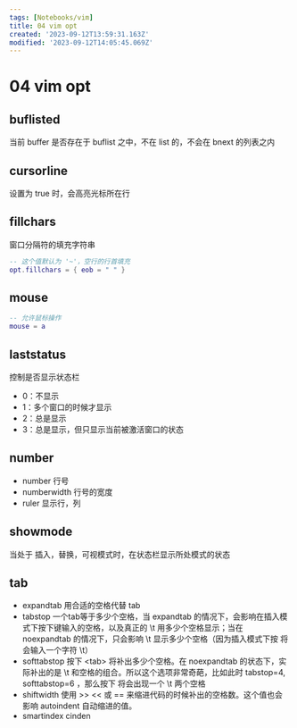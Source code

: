 ```yaml
---
tags: [Notebooks/vim]
title: 04 vim opt
created: '2023-09-12T13:59:31.163Z'
modified: '2023-09-12T14:05:45.069Z'
---
```


# 04 vim opt
## buflisted
当前 buffer 是否存在于 buflist 之中，不在 list 的，不会在 bnext 的列表之内

## cursorline
设置为 true 时，会高亮光标所在行

## fillchars
窗口分隔符的填充字符串
```lua
-- 这个值默认为 '~'，空行的行首填充
opt.fillchars = { eob = " " }
```

## mouse
```lua
-- 允许鼠标操作
mouse = a
```
## laststatus
控制是否显示状态栏
- 0：不显示
- 1：多个窗口的时候才显示
- 2：总是显示
- 3：总是显示，但只显示当前被激活窗口的状态

## number
- number
	行号
- numberwidth
	行号的宽度
- ruler
	显示行，列

## showmode
当处于 插入，替换，可视模式时，在状态栏显示所处模式的状态

## tab
- expandtab
	用合适的空格代替 tab
- tabstop
	 一个tab等于多少个空格，当 expandtab 的情况下，会影响在插入模式下按下<tab>键输入的空格，以及真正的 \t 用多少个空格显示；当在 noexpandtab 的情况下，只会影响 \t 显示多少个空格（因为插入模式下按 <tab> 将会输入一个字符 \t）
- softtabstop
	 按下 \<tab\> 将补出多少个空格。在 noexpandtab 的状态下，实际补出的是 \t 和空格的组合。所以这个选项非常奇葩，比如此时 tabstop=4, softtabstop=6 ，那么按下 <tab> 将会出现一个 \t 两个空格
- shiftwidth
	使用 >> << 或 == 来缩进代码的时候补出的空格数。这个值也会影响 autoindent 自动缩进的值。
- smartindex
cinden



